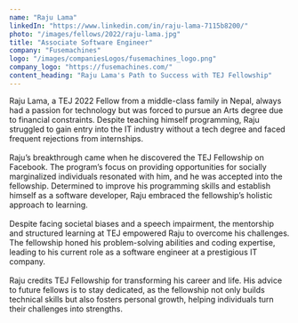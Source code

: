 ```yaml
---
name: "Raju Lama"
linkedIn: "https://www.linkedin.com/in/raju-lama-7115b8200/"
photo: "/images/fellows/2022/raju-lama.jpg"
title: "Associate Software Engineer"
company: "Fusemachines"
logo: "/images/companiesLogos/fusemachines_logo.png"
company_logo: "https://fusemachines.com/"
content_heading: "Raju Lama's Path to Success with TEJ Fellowship"
---
```


Raju Lama, a TEJ 2022 Fellow from a middle-class family in Nepal, always had a passion for technology but was forced to pursue an Arts degree due to financial constraints. Despite teaching himself programming, Raju struggled to gain entry into the IT industry without a tech degree and faced frequent rejections from internships.<br/><br/>
Raju’s breakthrough came when he discovered the TEJ Fellowship on Facebook. The program’s focus on providing opportunities for socially marginalized individuals resonated with him, and he was accepted into the fellowship. Determined to improve his programming skills and establish himself as a software developer, Raju embraced the fellowship’s holistic approach to learning.<br/><br/>
Despite facing societal biases and a speech impairment, the mentorship and structured learning at TEJ empowered Raju to overcome his challenges. The fellowship honed his problem-solving abilities and coding expertise, leading to his current role as a software engineer at a prestigious IT company.<br/><br/>
Raju credits TEJ Fellowship for transforming his career and life. His advice to future fellows is to stay dedicated, as the fellowship not only builds technical skills but also fosters personal growth, helping individuals turn their challenges into strengths.
